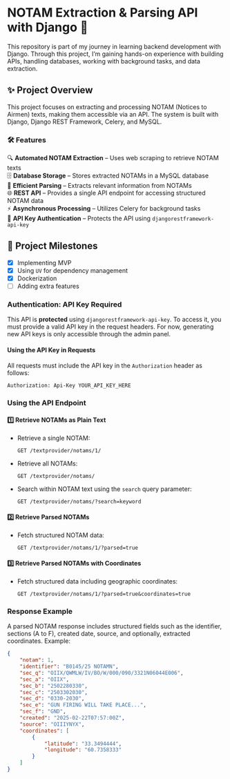 # NOTAM Extraction & Parsing API with Django 🚀  

This repository is part of my journey in learning backend development with Django. Through this project, I’m gaining hands-on experience with building APIs, handling databases, working with background tasks, and data extraction.  

## ✨ Project Overview  

This project focuses on extracting and processing NOTAM (Notices to Airmen) texts, making them accessible via an API. The system is built with Django, Django REST Framework, Celery, and MySQL.  

### 🛠 Features  
🔍 **Automated NOTAM Extraction** – Uses web scraping to retrieve NOTAM texts  
🗄️ **Database Storage** – Stores extracted NOTAMs in a MySQL database  
📑 **Efficient Parsing** – Extracts relevant information from NOTAMs  
🌐 **REST API** – Provides a single API endpoint for accessing structured NOTAM data  
⚡ **Asynchronous Processing** – Utilizes Celery for background tasks  
🔑 **API Key Authentication** – Protects the API using `djangorestframework-api-key`  

## 🚀 Project Milestones  
- [x] Implementing MVP   
- [x] Using `UV` for dependency management   
- [x] Dockerization  
- [ ] Adding extra features      

### **Authentication: API Key Required**  
This API is **protected** using `djangorestframework-api-key`. To access it, you must provide a valid API key in the request headers.
For now, generating new API keys is only accessible through the admin panel.  

#### **Using the API Key in Requests**  
All requests must include the API key in the `Authorization` header as follows:  

```bash
Authorization: Api-Key YOUR_API_KEY_HERE
```

### **Using the API Endpoint**  

#### **1️⃣ Retrieve NOTAMs as Plain Text**  
- Retrieve a single NOTAM:  
  ```
  GET /textprovider/notams/1/
  ```
- Retrieve all NOTAMs:  
  ```
  GET /textprovider/notams/
  ```
- Search within NOTAM text using the `search` query parameter:  
  ```
  GET /textprovider/notams/?search=keyword
  ```

#### **2️⃣ Retrieve Parsed NOTAMs**  
- Fetch structured NOTAM data:  
  ```
  GET /textprovider/notams/1/?parsed=true
  ```

#### **3️⃣ Retrieve Parsed NOTAMs with Coordinates**  
- Fetch structured data including geographic coordinates:  
  ```
  GET /textprovider/notams/1/?parsed=true&coordinates=true
  ```

### **Response Example**  

A parsed NOTAM response includes structured fields such as the identifier, sections (A to F), created date, source, and optionally, extracted coordinates. Example:

```json
{
    "notam": 1,
    "identifier": "B0145/25 NOTAMN",
    "sec_q": "OIIX/QWMLW/IV/BO/W/000/090/3321N06044E006",
    "sec_a": "OIIX",
    "sec_b": "2502280330",
    "sec_c": "2503302030",
    "sec_d": "0330-2030",
    "sec_e": "GUN FIRING WILL TAKE PLACE...",
    "sec_f": "GND",
    "created": "2025-02-22T07:57:00Z",
    "source": "OIIIYNYX",
    "coordinates": [
        {
            "latitude": "33.3494444",
            "longitude": "60.7358333"
        }
    ]
}
```
